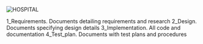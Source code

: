 

![HOSPITAL](https://user-images.githubusercontent.com/80347973/114991664-78ee0280-9eb7-11eb-845f-2ae1dd10a0e6.jpg)

1_Requirements.   	    Documents detailing requirements and research
2_Design.            	Documents specifying design details
3_Implementation.  	  All code and documentation
4_Test_plan.	          Documents with test plans and procedures
